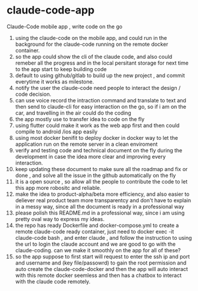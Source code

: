# claude-code-app
Claude-Code mobile app , write code on the go
1. using the claude-code on the mobile app, and could run in the background for the claude-code running on the remote docker container.
2. so the app could show the cli of the claude code, and also could remeber all the progress and in the local persitant storage for next time to the app start to keep building code
3. default to using github/gitlab to build up the new project , and commit everytime it works as milestone.
4. notify the user the claude-code need people to interact the design / code decision.
5. can use voice record the intraction command and translate to text and then send to claude-cli for easy interaction on the go, so if i am on the car, and travelling in the air could do the coding
6. the app mostly use to transfer idea to code on the fly
7. using flutter could make it work as the web app first and then could compile to android /ios app easily
8. using most docker benifit to deploy docker in docker way to let the application run on the remote server in a clean enviroment
9. verify and testing code and technical document on the fly during the development in case the idea more clear and improving every interaction.
10. keep updating these document to make sure all the roadmap and fix or done , and solve all the issue in the github automatically on the fly
11. it is a open source , so allow all the people to contribute the code to let this app more robositc and reliable.
12. make the idea to product-alpha/beta more efficiency, and also easier to deliever real product team more transparentcy and don't have to explain in a messy way, since all the document is ready in a professional way
13. please polish this README.md in a professional way, since i am using pretty oval way to express my ideas.
14. the repo has ready Dockerfile and docker-compose.yml to create a remote claude-code ready container, just need to docker exec -it claude-code bash , and enter claude , and follow the instruction to using the url to login the claude account and we are good to go with the claude-coding. can we make it smoothly on the app for all of these?
15. so the app suppose to first start will request to enter the ssh ip and port and username and (key file/passowrd) to gain the root permission and auto create the claude-code-docker and then the app will auto interact with this remote docker seemless and then has a chatbox to interact with the claude code remotely.


    
